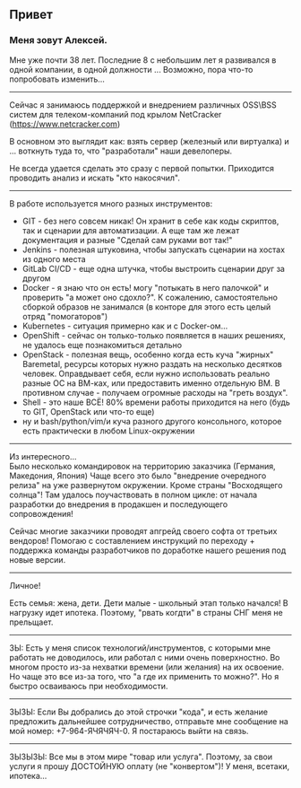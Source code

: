 ## Привет

### Meня зовут Алексей.

Мне уже почти 38 лет. 
Последние 8 с небольшим лет я развивался в одной компании, в одной должности ... 
Возможно, пора что-то попробовать изменить...

---
Сейчас я занимаюсь поддержкой и внедрением различных OSS\BSS систем для телеком-компаний под крылом NetCracker (https://www.netcracker.com)

В основном это выглядит как: взять сервер (железный или виртуалка) и ... воткнуть туда то, что "разработали" наши девелоперы.

Не всегда удается сделать это сразу с первой попытки. Приходится проводить анализ и искать "кто накосячил".

---
В работе используется много разных инструментов:
  - GIT - без него совсем никак! Он хранит в себе как коды скриптов, так и сценарии для автоматизации. А еще там же лежат документация и разные "Сделай сам руками вот так!"
  - Jenkins - полезная штуковина, чтобы запускать сценарии на хостах из одного места
  - GitLab CI/CD - еще одна штучка, чтобы выстроить сценарии друг за другом
  - Docker - я знаю что он есть! могу "потыкать в него палочкой" и проверить "а может оно сдохло?". К сожалению, самостоятельно сборкой образов не занимался (в конторе для этого есть целый отряд "помогаторов")
  - Kubernetes - ситуация примерно как и с Docker-ом... 
  - OpenShift - сейчас он только-только появляется в наших решениях, не удалось еще познакомиться детально
  - OpenStack - полезная вещь, особенно когда есть куча "жирных" Baremetal, ресурсы которых нужно раздать на несколько десятков человек. Оправдывает себя, если нужно использовать реально разные ОС на ВМ-ках, или предоставить именно отдельную ВМ. В противном случае - получаем огромные расходы на "греть воздух".
  - Shell - это наше ВСЁ! 80% времени работы приходится на него (будь то GIT, OpenStack или что-то еще)
  - ну и bash/python/vim/и куча разного другого консольного, которое есть практически в любом Linux-окружении

---
Из интересного...  
Было несколько командировок на территорию заказчика (Германия, Македония, Япония)
Чаще всего это было "внедрение очередного релиза" на уже развернутом окружении. Кроме страны "Восходящего солнца"! Там удалось поучаствовать в полном цикле: от начала разработки до внедрения в продакшен и последующего сопровождения!

Сейчас многие заказчики проводят апгрейд своего софта от третьих вендоров! Помогаю с составлением инструкций по переходу + поддержка команды разработчиков по доработке нашего решения под новые версии. 

---
Личное! 

Есть семья: жена, дети. Дети малые - школьный этап только начался! 
В нагрузку идет ипотека. Поэтому, "рвать когдти" в страны СНГ меня не прельщает.

---
ЗЫ: Есть у меня список технологий/инструментов, с которыми мне работать не доводилось, или работал с ними очень поверхностно. Во многом просто из-за нехватки времени (или желания) на их освоение. Но чаще это все из-за того, что "а где их применить то можно?". Но я быстро осваиваюсь при необходимости.

---
ЗЫЗЫ: Если Вы добрались до этой строчки "кода", и есть желание предложить дальнейшее сотрудничество, отправьте мне сообщение на мой номер: +7-964-ЯЧЯЧЯЧ-0. Я постараюсь выйти на связь. 

---
ЗЫЗЫЗЫ: Все мы в этом мире "товар или услуга". Поэтому, за свои услуги я прошу ДОСТОЙНУЮ оплату (не "конвертом")! У меня, всетаки, ипотека...  
